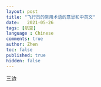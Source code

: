 ```yaml
---
layout: post
title: "飞行员的常用术语的意思和中英文"
date:   2021-05-26
tags: [航空]
language : Chinese
comments: true
author: Zhen
toc: false
published: true
hidden: false
---
```

三边
<!--stackedit_data:
eyJoaXN0b3J5IjpbNDY0OTkxMTU3XX0=
-->